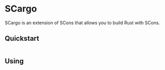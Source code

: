 # SCargo
SCargo is an extension of SCons that allows you to build Rust with SCons.

## Quickstart

```

```


## Using
